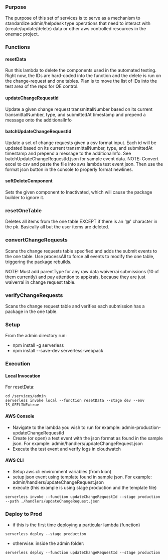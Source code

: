 ### Purpose

The purpose of this set of services is to serve as a mechanism to standardize admin/helpdesk type operations that need to interact with (create/update/delete) data or other aws controlled resources in the onemac project.

### Functions

#### resetData

Run this lambda to delete the components used in the automated testing. Right now, the IDs are hard-coded into the function and the delete is run on the change-request and one tables. Plan is to move the list of IDs into the test area of the repo for QE control.

#### updateChangeRequestId

Update a given change request transmittalNumber based on its current transmittalNumber, type, and submittedAt timestamp and prepend a message onto the additionalInfo

#### batchUpdateChangeRequestId

Update a set of change requests given a csv format input. Each id will be updated based on its current transmittalNumber, type, and submittedAt timestamp and prepend a message to the additionalInfo. See batchUpdateChangeRequestId.json for sample event data.
NOTE: Convert excel to csv and paste the file into aws lambda test event json. Then use the format json button in the console to properly format newlines.

#### softDeleteComponent

Sets the given component to Inactivated, which will cause the package builder to ignore it.

### resetOneTable

Deletes all items from the one table EXCEPT if there is an '@' character in the pk. Basically all but the user items are deleted.

### convertChangeRequests

Scans the change requests table specified and adds the submit events to the one table. Use processAll to force all events to modify the one table, triggering the package rebuilds.

NOTE! Must add parentType for any raw data waiverrai submissions (10 of them currently)
and pay attention to appkrais, because they are just waiverrai in change request table.

### verifyChangeRequests

Scans the change request table and verifies each submission has a package in the one table.

### Setup

From the admin directory run:

- npm install -g serverless
- npm install --save-dev serverless-webpack

### Execution

#### Local Invocation

For resetData:

```
cd /services/admin
serverless invoke local --function resetData --stage dev --env IS_OFFLINE=true
```

#### AWS Console

- Navigate to the lambda you wish to run for example: admin-production-updateChangeRequestId
- Create (or open) a test event with the json format as found in the sample json. For example: admin/handlers/updateChangeRequest.json
- Execute the test event and verify logs in cloudwatch

#### AWS CLI

- Setup aws cli environment variables (from kion)
- setup json event using template found in sample json. For example: admin/handlers/updateChangeRequest.json
- execute (this example is using stage production and the template file)

```
serverless invoke --function updateChangeRequestId --stage production --path ./handlers/updateChangeRequest.json
```

### Deploy to Prod

- if this is the first time deploying a particular lambda (function)

```
serverless deploy --stage production
```

- otherwise: inside the admin folder:

```
serverless deploy --function updateChangeRequestId --stage production
```
